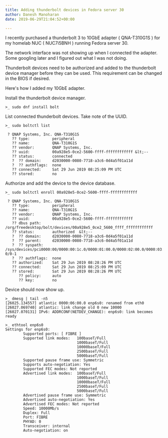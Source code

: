 ```yaml
---
title: Adding thunderbolt devices in Fedora server 30
author: Danesh Manoharan
date: 2019-06-29T21:04:52+00:00

---
```

I recently purchased a thunderbolt 3 to 10GbE adapter ( QNA-T310G1S ) for my homelab NUC ( NUC7i5BNH ) running Fedora server 30.

The network interface was not showing up when I connected the adapter. Some googling later and I figured out what I was not doing.

Thunderbolt devices need to be authorized and added to the thunderbolt device manager before they can be used. This requirement can be changed in the BIOS if desired. 

Here's how I added my 10GbE adapter.

Install the thunderbolt device manager.

```
>_ sudo dnf install bolt
```

List connected thunderbolt devices. Take note of the UUID.

```
>_ sudo boltctl list

 ? QNAP Systems, Inc. QNA-T310G1S
   ?? type:          peripheral
   ?? name:          QNA-T310G1S
   ?? vendor:        QNAP Systems, Inc.
   ?? uuid:          00a928e5-0ce2-5600-ffff-ffffffffffff &lt;--
   ?? status:        connected
   ?  ?? domain:     d2030000-0080-7718-a3c6-0d4a5f01a11d
   ?  ?? authflags:  none
   ?? connected:     Sat 29 Jun 2019 08:25:09 PM UTC
   ?? stored:        no
```

Authorize and add the device to the device database.

```
>_ sudo boltctl enroll 00a928e5-0ce2-5600-ffff-ffffffffffff

 ? QNAP Systems, Inc. QNA-T310G1S
   ?? type:          peripheral
   ?? name:          QNA-T310G1S
   ?? vendor:        QNAP Systems, Inc.
   ?? uuid:          00a928e5-0ce2-5600-ffff-ffffffffffff
   ?? dbus path:     /org/freedesktop/bolt/devices/00a928e5_0ce2_5600_ffff_ffffffffffff
   ?? status:        authorized  &lt;--
   ?  ?? domain:     d2030000-0080-7718-a3c6-0d4a5f01a11d
   ?  ?? parent:     d2030000-0080-7718-a3c6-0d4a5f01a11d
   ?  ?? syspath:    /sys/devices/pci0000:00/0000:00:1c.0/0000:01:00.0/0000:02:00.0/0000:03:00.0/domain0/0-0/0-1
   ?  ?? authflags:  none
   ?? authorized:    Sat 29 Jun 2019 08:28:26 PM UTC
   ?? connected:     Sat 29 Jun 2019 08:25:09 PM UTC
   ?? stored:        Sat 29 Jun 2019 08:28:26 PM UTC
      ?? policy:     auto
      ?? key:        no
```

Device should now show up.

```
>_ dmesg | tail -n5
[26025.134557] atlantic 0000:06:00.0 enp6s0: renamed from eth0
[26027.069740] atlantic: link change old 0 new 10000
[26027.070131] IPv6: ADDRCONF(NETDEV_CHANGE): enp6s0: link becomes ready

>_ ethtool enp6s0
Settings for enp6s0:
        Supported ports: [ FIBRE ]
        Supported link modes:   100baseT/Full 
                                1000baseT/Full 
                                10000baseT/Full 
                                2500baseT/Full 
                                5000baseT/Full 
        Supported pause frame use: Symmetric
        Supports auto-negotiation: Yes
        Supported FEC modes: Not reported
        Advertised link modes:  100baseT/Full 
                                1000baseT/Full 
                                10000baseT/Full 
                                2500baseT/Full 
                                5000baseT/Full 
        Advertised pause frame use: Symmetric
        Advertised auto-negotiation: Yes
        Advertised FEC modes: Not reported
        Speed: 10000Mb/s
        Duplex: Full
        Port: FIBRE
        PHYAD: 0
        Transceiver: internal
        Auto-negotiation: on
```